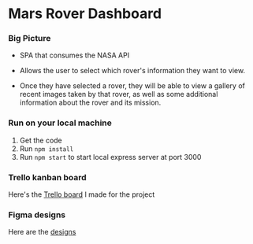 # Mars Rover Dashboard

### Big Picture

- SPA that consumes the NASA API

- Allows the user to select which rover's information they want to view.

- Once they have selected a rover, they will be able to view a gallery of recent images taken by that rover, as well as some additional information about the rover and its mission.

### Run on your local machine

1. Get the code
2. Run `npm install`
3. Run `npm start` to start local express server at port 3000

### Trello kanban board

Here's the [Trello board](https://trello.com/b/DYiY5pwu) I made for the project

### Figma designs

Here are the [designs](https://www.figma.com/proto/INxnITiX0tKIFFsR1Iw78K/mars-rover-dashboard?page-id=0%3A1&node-id=2%3A2&viewport=244%2C259%2C1&scaling=scale-down)
